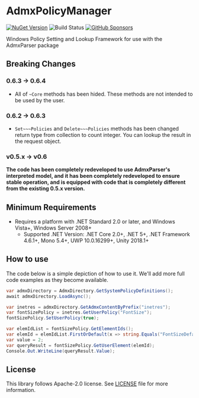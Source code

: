# AdmxPolicyManager

[![NuGet Version](https://img.shields.io/nuget/v/AdmxPolicyManager)](https://www.nuget.org/packages/AdmxPolicyManager/) ![Build Status](https://github.com/rkttu/AdmxPolicyManager/actions/workflows/dotnet.yml/badge.svg) [![GitHub Sponsors](https://img.shields.io/github/sponsors/rkttu)](https://github.com/sponsors/rkttu/)

Windows Policy Setting and Lookup Framework for use with the AdmxParser package

## Breaking Changes

### 0.6.3 -> 0.6.4

- All of `~Core` methods has been hided. These methods are not intended to be used by the user.

### 0.6.2 -> 0.6.3

- `Set~~~Policies` and `Delete~~~Policies` methods has been changed return type from collection to count integer. You can lookup the result in the request object.

### v0.5.x -> v0.6

**The code has been completely redeveloped to use AdmxParser's interpreted model, and it has been completely redeveloped to ensure stable operation, and is equipped with code that is completely different from the existing 0.5.x version.**

## Minimum Requirements

- Requires a platform with .NET Standard 2.0 or later, and Windows Vista+, Windows Server 2008+
  - Supported .NET Version: .NET Core 2.0+, .NET 5+, .NET Framework 4.6.1+, Mono 5.4+, UWP 10.0.16299+, Unity 2018.1+

## How to use

The code below is a simple depiction of how to use it. We'll add more full code examples as they become available.

```csharp
var admxDirectory = AdmxDirectory.GetSystemPolicyDefinitions();
await admxDirectory.LoadAsync();

var inetres = admxDirectory.GetAdmxContentByPrefix("inetres");
var fontSizePolicy = inetres.GetUserPolicy("FontSize");
fontSizePolicy.SetUserPolicy(true);

var elemIdList = fontSizePolicy.GetElementIds();
var elemId = elemIdList.FirstOrDefault(x => string.Equals("FontSizeDefault", x, StringComparison.OrdinalIgnoreCase));
var value = 2;
var queryResult = fontSizePolicy.GetUserElement(elemId);
Console.Out.WriteLine(queryResult.Value);
```

## License

This library follows Apache-2.0 license. See [LICENSE](./LICENSE) file for more information.
